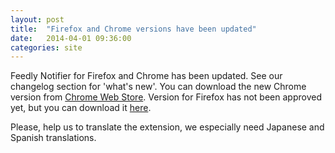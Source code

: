 ```yaml
---
layout: post
title:  "Firefox and Chrome versions have been updated"
date:   2014-04-01 09:36:00
categories: site
---
```


Feedly Notifier for Firefox and Chrome has been updated.
See our changelog section for 'what's new'.
You can download the new Chrome version from [Chrome Web Store](https://chrome.google.com/webstore/detail/feedly-notifier/egikgfbhipinieabdmcpigejkaomgjgb).
Version for Firefox has not been approved yet, but you can download it [here](https://addons.mozilla.org/en-US/firefox/addon/feedly-notifier/versions/?page=1#version-2.8.0).

Please, help us to translate the extension, we especially need Japanese and Spanish translations.